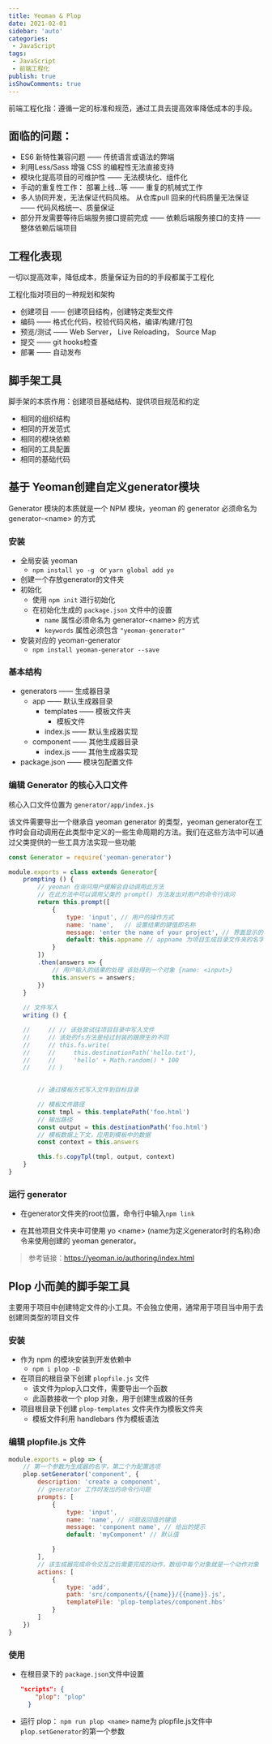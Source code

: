 ```yaml
---
title: Yeoman & Plop
date: 2021-02-01
sidebar: 'auto'
categories:
 - JavaScript
tags:
 - JavaScript
 - 前端工程化
publish: true
isShowComments: true
---
```


前端工程化指：遵循一定的标准和规范，通过工具去提高效率降低成本的手段。



## 面临的问题：

- ES6 新特性兼容问题 —— 传统语言或语法的弊端
- 利用Less/Sass 增强 CSS 的编程性无法直接支持 
- 模块化提高项目的可维护性 —— 无法模块化、组件化
- 手动的重复性工作： 部署上线...等 —— 重复的机械式工作
- 多人协同开发，无法保证代码风格。 从仓库pull 回来的代码质量无法保证 —— 代码风格统一、质量保证
- 部分开发需要等待后端服务接口提前完成 —— 依赖后端服务接口的支持 —— 整体依赖后端项目



## 工程化表现

一切以提高效率，降低成本，质量保证为目的的手段都属于工程化

工程化指对项目的一种规划和架构



- 创建项目 —— 创建项目结构，创建特定类型文件
- 编码 —— 格式化代码，校验代码风格，编译/构建/打包
- 预览/测试 —— Web Server， Live Reloading， Source Map
- 提交 —— git hooks检查
- 部署 —— 自动发布

  

## 脚手架工具

脚手架的本质作用：创建项目基础结构、提供项目规范和约定

- 相同的组织结构
- 相同的开发范式
- 相同的模块依赖
- 相同的工具配置
- 相同的基础代码



## 基于 Yeoman创建自定义generator模块

Generator 模块的本质就是一个 NPM 模块，yeoman 的 generator 必须命名为 generator-\<name> 的方式 

### 安装

- 全局安装 yeoman
  - `npm install yo -g ` or `yarn global add yo`
- 创建一个存放generator的文件夹
- 初始化
  - 使用 `npm init` 进行初始化
  - 在初始化生成的 `package.json` 文件中的设置
    - `name` 属性必须命名为 generator-\<name> 的方式
    - `keywords` 属性必须包含 `"yeoman-generator"`
- 安装对应的 yeoman-generator
  - `npm install yeoman-generator --save`

### 基本结构

- generators	—— 生成器目录
  - app	—— 默认生成器目录
    - templates —— 模板文件夹
      - 模板文件
    - index.js	—— 默认生成器实现
  - component —— 其他生成器目录
    - index.js —— 其他生成器实现
- package.json     ——  模块包配置文件



### 编辑 Generator 的核心入口文件

核心入口文件位置为 `generator/app/index.js`

该文件需要导出一个继承自 yeoman generator 的类型，yeoman generator在工作时会自动调用在此类型中定义的一些生命周期的方法。我们在这些方法中可以通过父类提供的一些工具方法实现一些功能



```js
const Generator = require('yeoman-generator')

module.exports = class extends Generator{
    prompting () {
        // yeoman 在询问用户缓解会自动调用此方法
        // 在此方法中可以调用父类的 prompt() 方法发出对用户的命令行询问
        return this.prompt([
            {
                type: 'input', // 用户的操作方式
                name: 'name',   // 设置结果的键值即名称
                message: 'enter the name of your project', // 界面显示的给用户的提示
                default: this.appname // appname 为项目生成目录文件夹的名字
            }
        ])
        .then(answers => {
            // 用户输入的结果的处理 该处得到一个对象 {name: <input>}
            this.answers = answers;
        })
    }
	
    // 文件写入
    writing () {

    //     // // 该处尝试往项目目录中写入文件
    //	   // 该处的fs方法是经过封装的跟原生的不同	
    //     // this.fs.write(
    //     //     this.destinationPath('hello.txt'),
    //     //     'hello' + Math.random() * 100
    //     // )
        

        // 通过模板方式写入文件到目标目录

        // 模板文件路径
        const tmpl = this.templatePath('foo.html')
        // 输出路径
        const output = this.destinationPath('foo.html')
        // 模板数据上下文，应用到模板中的数据
        const context = this.answers

        this.fs.copyTpl(tmpl, output, context)
    }
}
```



### 运行 generator

- 在generator文件夹的root位置，命令行中输入`npm link`

- 在其他项目文件夹中可使用 yo \<name> (name为定义generator时的名称)命令来使用创建的 yeoman generator。



> 参考链接：https://yeoman.io/authoring/index.html



## Plop 小而美的脚手架工具

主要用于项目中创建特定文件的小工具。不会独立使用，通常用于项目当中用于去创建同类型的项目文件



### 安装

- 作为 npm 的模块安装到开发依赖中
  - `npm i plop -D`
- 在项目的根目录下创建 `plopfile.js` 文件
  - 该文件为plop入口文件，需要导出一个函数
  - 此函数接收一个 plop 对象，用于创建生成器的任务
- 项目根目录下创建 `plop-templates` 文件夹作为模板文件夹
  - 模板文件利用 handlebars 作为模板语法

### 编辑 plopfile.js 文件

```js
module.exports = plop => {
    // 第一个参数为生成器的名字，第二个为配置选项
    plop.setGenerator('component', {
        description: 'create a component',
        // generator 工作时发出的命令行问题
        prompts: [
            {
                type: 'input',
                name: 'name', // 问题返回值的键值
                message: 'conponent name', // 给出的提示
                default: 'myComponent' // 默认值

            }
        ],
        // 该生成器完成命令交互之后需要完成的动作，数组中每个对象就是一个动作对象
        actions: [
            {
                type: 'add',
                path: 'src/components/{{name}}/{{name}}.js', 
                templateFile: 'plop-templates/component.hbs'
            }
        ]
    })
}
```



### 使用

- 在根目录下的 `package.json`文件中设置

  ```json
  "scripts": {
      "plop": "plop"
    }
  ```

- 运行 plop： `npm run plop <name>` name为 plopfile.js文件中 `plop.setGenerator`的第一个参数